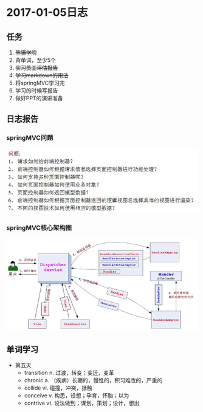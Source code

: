 # 2017-01-05日志

## 任务
1. ~~熊猫学院~~                                        
2. 背单词，至少5个
3. ~~实习员工评估报告~~
4. ~~学习markdown的用法~~
5. 将springMVC学习完
6. 学习的时候写报告
7. 做好PPT的演讲准备

## 日志报告
### springMVC问题
![spring可能会遇到的问题](img/springMVC问题.jpg "springMVC问题")
### springMVC核心架构图
![springMVC](img/springMVC核心架构图.jpg "springMVC核心架构图")



## 单词学习
- 第五天
    - transition n. 过渡，转变；变迁，变革
    - chronic a. （疾病）长期的，慢性的，积习难改的，严重的
    - collide vi. 碰撞，冲突，抵触
    - conceive v. 构思，设想；孕育，怀胎；以为
    - contrive vt. 设法做到；谋划，策划；设计，想出





